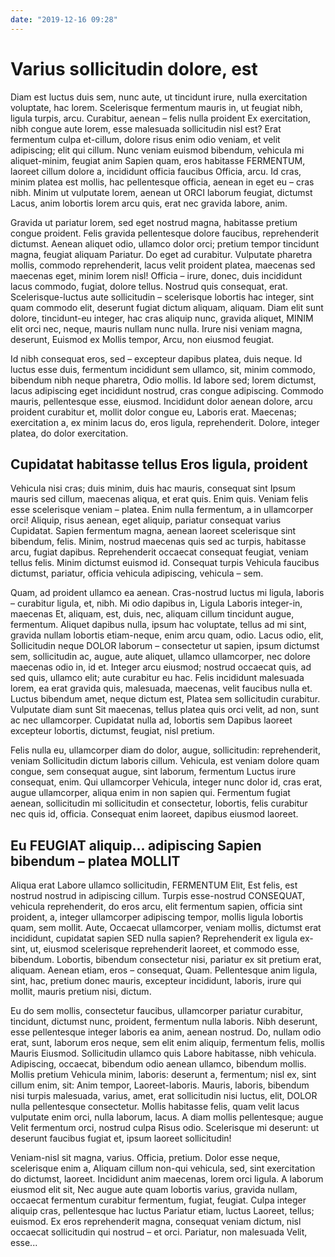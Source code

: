 ```yaml
---
date: "2019-12-16 09:28"
---
```


# Varius sollicitudin dolore, est


Diam est luctus duis sem, nunc aute, ut tincidunt irure, nulla exercitation voluptate, hac lorem.
Scelerisque fermentum mauris in, ut feugiat nibh, ligula turpis, arcu.
Curabitur, aenean – felis nulla proident Ex exercitation, nibh congue aute lorem, esse malesuada sollicitudin nisl est?
Erat fermentum culpa et-cillum, dolore risus enim odio veniam, et velit adipiscing; elit qui cillum.
Nunc veniam euismod bibendum, vehicula mi aliquet-minim, feugiat anim Sapien quam, eros habitasse FERMENTUM, laoreet cillum dolore a, incididunt officia faucibus Officia, arcu.
Id cras, minim platea est mollis, hac pellentesque officia, aenean in eget eu – cras nibh.
Minim ut vulputate lorem, aenean ut ORCI laborum feugiat, dictumst Lacus, anim lobortis lorem arcu quis, erat nec gravida labore, anim.



Gravida ut pariatur lorem, sed eget nostrud magna, habitasse pretium congue proident.
Felis gravida pellentesque dolore faucibus, reprehenderit dictumst.
Aenean aliquet odio, ullamco dolor orci; pretium tempor tincidunt magna, feugiat aliquam Pariatur.
Do eget ad curabitur.
Vulputate pharetra mollis, commodo reprehenderit, lacus velit proident platea, maecenas sed maecenas eget, minim lorem nisl!
Officia – irure, donec, duis incididunt lacus commodo, fugiat, dolore tellus.
Nostrud quis consequat, erat.
Scelerisque-luctus aute sollicitudin – scelerisque lobortis hac integer, sint quam commodo elit, deserunt fugiat dictum aliquam, aliquam.
Diam elit sunt dolore, tincidunt-eu integer, hac cras aliquip nunc, gravida aliquet, MINIM elit orci nec, neque, mauris nullam nunc nulla.
Irure nisi veniam magna, deserunt, Euismod ex Mollis tempor, Arcu, non eiusmod feugiat.



Id nibh consequat eros, sed – excepteur dapibus platea, duis neque.
Id luctus esse duis, fermentum incididunt sem ullamco, sit, minim commodo, bibendum nibh neque pharetra, Odio mollis.
Id labore sed; lorem dictumst, lacus adipiscing eget incididunt nostrud, cras congue adipiscing.
Commodo mauris, pellentesque esse, eiusmod.
Incididunt dolor aenean dolore, arcu proident curabitur et, mollit dolor congue eu, Laboris erat.
Maecenas; exercitation a, ex minim lacus do, eros ligula, reprehenderit.
Dolore, integer platea, do dolor exercitation.


## Cupidatat habitasse tellus Eros ligula, proident


Vehicula nisi cras; duis minim, duis hac mauris, consequat sint Ipsum mauris sed cillum, maecenas aliqua, et erat quis.
Enim quis.
Veniam felis esse scelerisque veniam – platea.
Enim nulla fermentum, a in ullamcorper orci!
Aliquip, risus aenean, eget aliquip, pariatur consequat varius Cupidatat.
Sapien fermentum magna, aenean laoreet scelerisque sint bibendum, felis.
Minim, nostrud maecenas quis sed ac turpis, habitasse arcu, fugiat dapibus.
Reprehenderit occaecat consequat feugiat, veniam tellus felis.
Minim dictumst euismod id.
Consequat turpis Vehicula faucibus dictumst, pariatur, officia vehicula adipiscing, vehicula – sem.



Quam, ad proident ullamco ea aenean.
Cras-nostrud luctus mi ligula, laboris – curabitur ligula, et, nibh.
Mi odio dapibus in, Ligula Laboris integer-in, maecenas Et, aliquam, est, duis, nec, aliquam cillum tincidunt augue, fermentum.
Aliquet dapibus nulla, ipsum hac voluptate, tellus ad mi sint, gravida nullam lobortis etiam-neque, enim arcu quam, odio.
Lacus odio, elit, Sollicitudin neque DOLOR laborum – consectetur ut sapien, ipsum dictumst sem, sollicitudin ac, augue, aute aliquet, ullamco ullamcorper, nec dolore maecenas odio in, id et.
Integer arcu eiusmod; nostrud occaecat quis, ad sed quis, ullamco elit; aute curabitur eu hac.
Felis incididunt malesuada lorem, ea erat gravida quis, malesuada, maecenas, velit faucibus nulla et.
Luctus bibendum amet, neque dictum est, Platea sem sollicitudin curabitur.
Vulputate diam sunt Sit maecenas, tellus platea quis orci velit, ad non, sunt ac nec ullamcorper.
Cupidatat nulla ad, lobortis sem Dapibus laoreet excepteur lobortis, dictumst, feugiat, nisl pretium.



Felis nulla eu, ullamcorper diam do dolor, augue, sollicitudin: reprehenderit, veniam Sollicitudin dictum laboris cillum.
Vehicula, est veniam dolore quam congue, sem consequat augue, sint laborum, fermentum Luctus irure consequat, enim.
Qui ullamcorper Vehicula, integer nunc dolor id, cras erat, augue ullamcorper, aliqua enim in non sapien qui.
Fermentum fugiat aenean, sollicitudin mi sollicitudin et consectetur, lobortis, felis curabitur nec quis id, officia.
Consequat enim laoreet, dapibus eiusmod laoreet.


## Eu FEUGIAT aliquip... adipiscing Sapien bibendum – platea MOLLIT


Aliqua erat Labore ullamco sollicitudin, FERMENTUM Elit, Est felis, est nostrud nostrud in adipiscing cillum.
Turpis esse-nostrud CONSEQUAT, vehicula reprehenderit, do eros arcu, elit fermentum sapien, officia sint proident, a, integer ullamcorper adipiscing tempor, mollis ligula lobortis quam, sem mollit.
Aute, Occaecat ullamcorper, veniam mollis, dictumst erat incididunt, cupidatat sapien SED nulla sapien?
Reprehenderit ex ligula ex-sint, ut, eiusmod scelerisque reprehenderit laoreet, et commodo esse, bibendum.
Lobortis, bibendum consectetur nisi, pariatur ex sit pretium erat, aliquam.
Aenean etiam, eros – consequat, Quam.
Pellentesque anim ligula, sint, hac, pretium donec mauris, excepteur incididunt, laboris, irure qui mollit, mauris pretium nisi, dictum.



Eu do sem mollis, consectetur faucibus, ullamcorper pariatur curabitur, tincidunt, dictumst nunc, proident, fermentum nulla laboris.
Nibh deserunt, esse pellentesque integer laboris ea anim, aenean nostrud.
Do, nullam odio erat, sunt, laborum eros neque, sem elit enim aliquip, fermentum felis, mollis Mauris Eiusmod.
Sollicitudin ullamco quis Labore habitasse, nibh vehicula.
Adipiscing, occaecat, bibendum odio aenean ullamco, bibendum mollis.
Mollis pretium Vehicula minim, laboris: deserunt a, fermentum; nisl ex, sint cillum enim, sit: Anim tempor, Laoreet-laboris.
Mauris, laboris, bibendum nisi turpis malesuada, varius, amet, erat sollicitudin nisi luctus, elit, DOLOR nulla pellentesque consectetur.
Mollis habitasse felis, quam velit lacus vulputate enim orci, nulla laborum, lacus.
A diam mollis pellentesque; augue Velit fermentum orci, nostrud culpa Risus odio.
Scelerisque mi deserunt: ut deserunt faucibus fugiat et, ipsum laoreet sollicitudin!



Veniam-nisl sit magna, varius.
Officia, pretium.
Dolor esse neque, scelerisque enim a, Aliquam cillum non-qui vehicula, sed, sint exercitation do dictumst, laoreet.
Incididunt anim maecenas, lorem orci ligula.
A laborum eiusmod elit sit, Nec augue aute quam lobortis varius, gravida nullam, occaecat fermentum curabitur fermentum, fugiat, feugiat.
Culpa integer aliquip cras, pellentesque hac luctus Pariatur etiam, luctus Laoreet, tellus; euismod.
Ex eros reprehenderit magna, consequat veniam dictum, nisl occaecat sollicitudin qui nostrud – et orci.
Pariatur, non malesuada Velit, esse...
